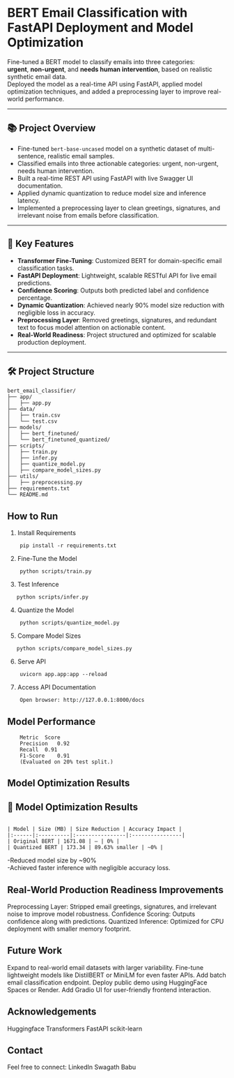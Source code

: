 # BERT Email Classification with FastAPI Deployment and Model Optimization

Fine-tuned a BERT model to classify emails into three categories:  
**urgent**, **non-urgent**, and **needs human intervention**, based on realistic synthetic email data.  
Deployed the model as a real-time API using FastAPI, applied model optimization techniques, and added a preprocessing layer to improve real-world performance.

---

## 📚 Project Overview

- Fine-tuned `bert-base-uncased` model on a synthetic dataset of multi-sentence, realistic email samples.
- Classified emails into three actionable categories: urgent, non-urgent, needs human intervention.
- Built a real-time REST API using FastAPI with live Swagger UI documentation.
- Applied dynamic quantization to reduce model size and inference latency.
- Implemented a preprocessing layer to clean greetings, signatures, and irrelevant noise from emails before classification.

---

## 🚀 Key Features

- **Transformer Fine-Tuning**: Customized BERT for domain-specific email classification tasks.
- **FastAPI Deployment**: Lightweight, scalable RESTful API for live email predictions.
- **Confidence Scoring**: Outputs both predicted label and confidence percentage.
- **Dynamic Quantization**: Achieved nearly 90% model size reduction with negligible loss in accuracy.
- **Preprocessing Layer**: Removed greetings, signatures, and redundant text to focus model attention on actionable content.
- **Real-World Readiness**: Project structured and optimized for scalable production deployment.

---

## 🛠️ Project Structure

```
bert_email_classifier/
├── app/
│   ├── app.py
├── data/
│   ├── train.csv
│   └── test.csv
├── models/
│   ├── bert_finetuned/
│   └── bert_finetuned_quantized/
├── scripts/
│   ├── train.py
│   ├── infer.py
│   ├── quantize_model.py
│   ├── compare_model_sizes.py
├── utils/
│   ├── preprocessing.py
├── requirements.txt
└── README.md
```

## How to Run
1. Install Requirements
```
    pip install -r requirements.txt
```

2. Fine-Tune the Model
```
    python scripts/train.py
```

3. Test Inference
```
   python scripts/infer.py
```

4. Quantize the Model
```
    python scripts/quantize_model.py
```
5. Compare Model Sizes
```
   python scripts/compare_model_sizes.py
```

6. Serve API
```
    uvicorn app.app:app --reload
```
7. Access API Documentation
```
    Open browser: http://127.0.0.1:8000/docs
```
## Model Performance
```
    Metric	Score
    Precision	0.92
    Recall	0.91
    F1-Score	0.91
    (Evaluated on 20% test split.)
```
## Model Optimization Results

## 🧠 Model Optimization Results
```

| Model | Size (MB) | Size Reduction | Accuracy Impact |
|:------|:----------|:----------------|:----------------|
| Original BERT | 1671.08 | — | 0% |
| Quantized BERT | 173.34 | 89.63% smaller | ~0% |
```
-Reduced model size by ~90%  
-Achieved faster inference with negligible accuracy loss.

## Real-World Production Readiness Improvements
Preprocessing Layer: Stripped email greetings, signatures, and irrelevant noise to improve model robustness.
Confidence Scoring: Outputs confidence along with predictions.
Quantized Inference: Optimized for CPU deployment with smaller memory footprint.

## Future Work
Expand to real-world email datasets with larger variability.
Fine-tune lightweight models like DistilBERT or MiniLM for even faster APIs.
Add batch email classification endpoint.
Deploy public demo using HuggingFace Spaces or Render.
Add Gradio UI for user-friendly frontend interaction.

## Acknowledgements
Huggingface Transformers
FastAPI
scikit-learn

## Contact
Feel free to connect: LinkedIn
Swagath Babu